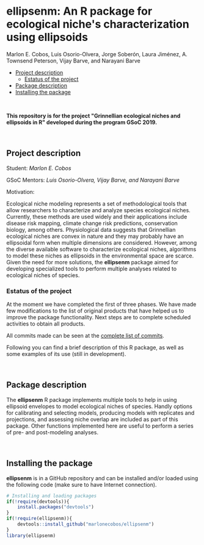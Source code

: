 ellipsenm: An R package for ecological niche's characterization using ellipsoids
================
Marlon E. Cobos, Luis Osorio-Olvera, Jorge Soberón, Laura Jiménez, A. Townsend Peterson, Vijay Barve, and Narayani Barve

-   [Project description](#project-description)
    -   [Estatus of the project](#estatus-of-the-project)
-   [Package description](#package-description)
-   [Installing the package](#installing-the-package)

<br>

**This repository is for the project "Grinnellian ecological niches and ellipsoids in R" developed during the program GSoC 2019.**

<br>

Project description
-------------------

Student: *Marlon E. Cobos*

GSoC Mentors: *Luis Osorio-Olvera, Vijay Barve, and Narayani Barve*

Motivation:

Ecological niche modeling represents a set of methodological tools that allow researchers to characterize and analyze species ecological niches. Currently, these methods are used widely and their applications include disease risk mapping, climate change risk predictions, conservation biology, among others. Physiological data suggests that Grinnellian ecological niches are convex in nature and they may probably have an ellipsoidal form when multiple dimensions are considered. However, among the diverse available software to characterize ecological niches, algorithms to model these niches as ellipsoids in the environmental space are scarce. Given the need for more solutions, the **ellipsenm** package aimed for developing specialized tools to perform multiple analyses related to ecological niches of species.

### Estatus of the project

At the moment we have completed the first of three phases. We have made few modifications to the list of original products that have helped us to improve the package functionality. Next steps are to complete scheduled activities to obtain all products.

All commits made can be seen at the <a href="https://github.com/marlonecobos/ellipsenm/commits/master" target="_blank">complete list of commits</a>.

Following you can find a brief description of this R package, as well as some examples of its use (still in development).

<br>

Package description
-------------------

The **ellipsenm** R package implements multiple tools to help in using ellipsoid envelopes to model ecological niches of species. Handly options for calibrating and selecting models, producing models with replicates and projections, and assessing niche overlap are included as part of this package. Other functions implemented here are useful to perform a series of pre- and post-modeling analyses.

<br>

Installing the package
----------------------

**ellipsenm** is in a GitHub repository and can be installed and/or loaded using the following code (make sure to have Internet connection).

``` r
# Installing and loading packages
if(!require(devtools)){
    install.packages("devtools")
}
if(!require(ellipsenm)){
    devtools::install_github("marlonecobos/ellipsenm")
}
library(ellipsenm)
```

<br>
